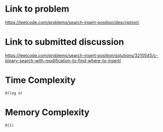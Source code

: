 # Link to problem
https://leetcode.com/problems/search-insert-position/description/

# Link to submitted discussion
https://leetcode.com/problems/search-insert-position/solutions/3210545/c-binary-search-with-modification-to-find-where-to-insert/

# Time Complexity
`O(log n)`

# Memory Complexity
`O(1)`
